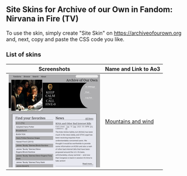 ## Site Skins for Archive of our Own in Fandom: Nirvana in Fire (TV)
To use the skin, simply create "Site Skin" on https://archiveofourown.org and, next, copy and paste the CSS code you like.

### List of skins
| Screenshots | Name and Link to Ao3 |
| --- | --- |
| ![Mountains and wind](https://github.com/Ao3SiteSkins/H50-skins/blob/main/Screenshots/KeepCalmandCallFive-0.png "Mountains and wind") | <a href="https://archiveofourown.org/works/37976368">Mountains and wind</a> |

